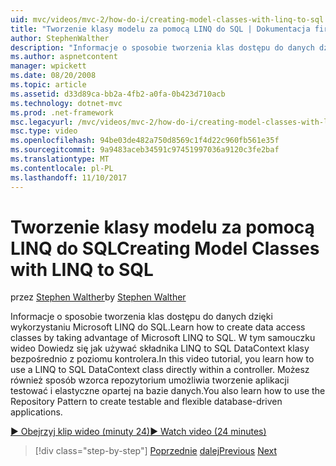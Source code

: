 ```yaml
---
uid: mvc/videos/mvc-2/how-do-i/creating-model-classes-with-linq-to-sql
title: "Tworzenie klasy modelu za pomocą LINQ do SQL | Dokumentacja firmy Microsoft"
author: StephenWalther
description: "Informacje o sposobie tworzenia klas dostępu do danych dzięki wykorzystaniu Microsoft LINQ do SQL. W tym samouczku wideo Dowiedz się jak używać DataContext LINQ to SQL..."
ms.author: aspnetcontent
manager: wpickett
ms.date: 08/20/2008
ms.topic: article
ms.assetid: d33d89ca-bb2a-4fb2-a0fa-0b423d710acb
ms.technology: dotnet-mvc
ms.prod: .net-framework
msc.legacyurl: /mvc/videos/mvc-2/how-do-i/creating-model-classes-with-linq-to-sql
msc.type: video
ms.openlocfilehash: 94be03de482a750d8569c1f4d22c960fb561e35f
ms.sourcegitcommit: 9a9483aceb34591c97451997036a9120c3fe2baf
ms.translationtype: MT
ms.contentlocale: pl-PL
ms.lasthandoff: 11/10/2017
---
```

<a name="creating-model-classes-with-linq-to-sql"></a><span data-ttu-id="06d1d-104">Tworzenie klasy modelu za pomocą LINQ do SQL</span><span class="sxs-lookup"><span data-stu-id="06d1d-104">Creating Model Classes with LINQ to SQL</span></span>
====================
<span data-ttu-id="06d1d-105">przez [Stephen Walther](https://github.com/StephenWalther)</span><span class="sxs-lookup"><span data-stu-id="06d1d-105">by [Stephen Walther](https://github.com/StephenWalther)</span></span>

<span data-ttu-id="06d1d-106">Informacje o sposobie tworzenia klas dostępu do danych dzięki wykorzystaniu Microsoft LINQ do SQL.</span><span class="sxs-lookup"><span data-stu-id="06d1d-106">Learn how to create data access classes by taking advantage of Microsoft LINQ to SQL.</span></span> <span data-ttu-id="06d1d-107">W tym samouczku wideo Dowiedz się jak używać składnika LINQ to SQL DataContext klasy bezpośrednio z poziomu kontrolera.</span><span class="sxs-lookup"><span data-stu-id="06d1d-107">In this video tutorial, you learn how to use a LINQ to SQL DataContext class directly within a controller.</span></span> <span data-ttu-id="06d1d-108">Możesz również sposób wzorca repozytorium umożliwia tworzenie aplikacji testować i elastyczne opartej na bazie danych.</span><span class="sxs-lookup"><span data-stu-id="06d1d-108">You also learn how to use the Repository Pattern to create testable and flexible database-driven applications.</span></span>

[<span data-ttu-id="06d1d-109">&#9654; Obejrzyj klip wideo (minuty 24)</span><span class="sxs-lookup"><span data-stu-id="06d1d-109">&#9654; Watch video (24 minutes)</span></span>](https://channel9.msdn.com/Blogs/ASP-NET-Site-Videos/creating-model-classes-with-linq-to-sql)

>[!div class="step-by-step"]
<span data-ttu-id="06d1d-110">[Poprzednie](creating-custom-html-helpers.md)
[dalej](displaying-a-table-of-database-data.md)</span><span class="sxs-lookup"><span data-stu-id="06d1d-110">[Previous](creating-custom-html-helpers.md)
[Next](displaying-a-table-of-database-data.md)</span></span>
